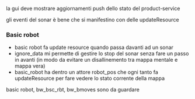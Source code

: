 la gui deve mostrare aggiornamenti push dello stato del product-service

gli eventi del sonar è bene che si manifestino con delle updateResource


### Basic robot
- basic robot fa update resource quando passa davanti ad un sonar
- ignore_data mi permette di gestire lo stop del sonar senza fare un passo in avanti (in modo da evitare un disallinemento tra mappa mentale e mappa vera)
- basic_robot ha dentro un attore robot_pos che ogni tanto fa updateResource per fare vedere lo stato corrente della mappa

basic robot, bw_bsc_rbt, bw_bmoves sono da guardare
